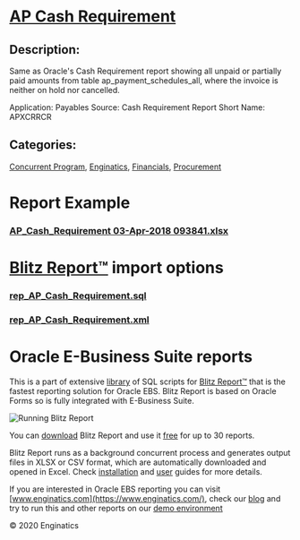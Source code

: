 # [AP Cash Requirement](https://www.enginatics.com/reports/ap-cash-requirement)
## Description: 
Same as Oracle's Cash Requirement report showing all unpaid or partially paid amounts from table ap_payment_schedules_all, where the invoice is neither on hold nor cancelled.

Application: Payables
Source: Cash Requirement Report
Short Name: APXCRRCR
## Categories: 
[Concurrent Program](https://www.enginatics.com/library/?pg=1&category[]=Concurrent+Program), [Enginatics](https://www.enginatics.com/library/?pg=1&category[]=Enginatics), [Financials](https://www.enginatics.com/library/?pg=1&category[]=Financials), [Procurement](https://www.enginatics.com/library/?pg=1&category[]=Procurement)
# Report Example
### [AP_Cash_Requirement 03-Apr-2018 093841.xlsx](https://www.enginatics.com/example/ap-cash-requirement)
# [Blitz Report™](https://www.enginatics.com/blitz-report) import options
### [rep_AP_Cash_Requirement.sql](https://www.enginatics.com/export/ap-cash-requirement)
### [rep_AP_Cash_Requirement.xml](https://www.enginatics.com/xml/ap-cash-requirement)
# Oracle E-Business Suite reports

This is a part of extensive [library](https://www.enginatics.com/library/) of SQL scripts for [Blitz Report™](https://www.enginatics.com/blitz-report/) that is the fastest reporting solution for Oracle EBS. Blitz Report is based on Oracle Forms so is fully integrated with E-Business Suite. 

![Running Blitz Report](https://www.enginatics.com/wp-content/uploads/2018/01/Running-blitz-report.png) 

You can [download](https://www.enginatics.com/download/) Blitz Report and use it [free](https://www.enginatics.com/pricing/) for up to 30 reports. 

Blitz Report runs as a background concurrent process and generates output files in XLSX or CSV format, which are automatically downloaded and opened in Excel. Check [installation](https://www.enginatics.com/installation-guide/) and [user](https://www.enginatics.com/user-guide/) guides for more details.

If you are interested in Oracle EBS reporting you can visit [www.enginatics.com](https://www.enginatics.com/), check our [blog](https://www.enginatics.com/blog) and try to run this and other reports on our [demo environment](http://demo.enginatics.com/)

© 2020 Enginatics